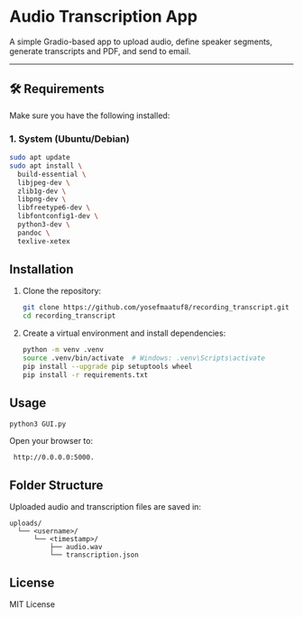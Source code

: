 # Audio Transcription App

A simple Gradio-based app to upload audio, define speaker segments, generate transcripts and PDF, and send to email.

---

## 🛠️ Requirements

Make sure you have the following installed:

### 1. System (Ubuntu/Debian)

```bash
sudo apt update
sudo apt install \
  build-essential \
  libjpeg-dev \
  zlib1g-dev \
  libpng-dev \
  libfreetype6-dev \
  libfontconfig1-dev \
  python3-dev \
  pandoc \
  texlive-xetex
```
## Installation

1. Clone the repository:
    ```bash
    git clone https://github.com/yosefmaatuf8/recording_transcript.git
    cd recording_transcript
    ```

2. Create a virtual environment and install dependencies:
    ```bash
    python -m venv .venv
    source .venv/bin/activate  # Windows: .venv\Scripts\activate
    pip install --upgrade pip setuptools wheel
    pip install -r requirements.txt
    ```

## Usage

```bash
python3 GUI.py
```

Open your browser to:
```
 http://0.0.0.0:5000.
```

## Folder Structure

Uploaded audio and transcription files are saved in:

```
uploads/
  └── <username>/
      └── <timestamp>/
          ├── audio.wav
          └── transcription.json
```

## License

MIT License